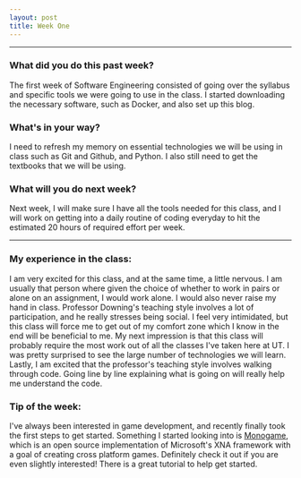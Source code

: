 ```yaml
---
layout: post
title: Week One
---
```


---

### What did you do this past week?
The first week of Software Engineering consisted of going over the syllabus and specific tools we were going to use in the class. I started downloading the necessary software, such as Docker, and also set up this blog.

### What's in your way?
I need to refresh my memory on essential technologies we will be using in class such as Git and Github, and Python. I also still need to get the textbooks that we will be using.

### What will you do next week?
Next week, I will make sure I have all the tools needed for this class, and I will work on getting into a daily routine of coding everyday to hit the estimated 20 hours of required effort per week. 

---

### My experience in the class:
I am very excited for this class, and at the same time, a little nervous. I am usually that person where given the choice of whether to work in pairs or alone on an assignment, I would work alone. I would also never raise my hand in class. Professor Downing's teaching style involves a lot of participation, and he really stresses being social. I feel very intimidated, but this class will force me to get out of my comfort zone which I know in the end will be beneficial to me. My next impression is that this class will probably require the most work out of all the classes I've taken here at UT. I was pretty surprised to see the large number of technologies we will learn. Lastly, I am excited that the professor's teaching style involves walking through code. Going line by line explaining what is going on will really help me understand the code.

### Tip of the week:
I've always been interested in game development, and recently finally took the first steps to get started. Something I started looking into is [Monogame](http://www.monogame.net/), which is an open source implementation of Microsoft's XNA framework with a goal of creating cross platform games. Definitely check it out if you are even slightly interested! There is a great tutorial to help get started.
